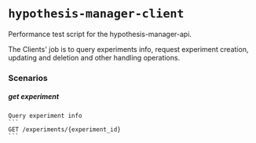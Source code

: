 # `hypothesis-manager-client`

Performance test script for the hypothesis-manager-api.

The Clients' job is to query experiments info, request experiment creation, updating and deletion and other handling operations.

### Scenarios

##### get experiment

	Query experiment info
	```
	GET /experiments/{experiment_id}
	```